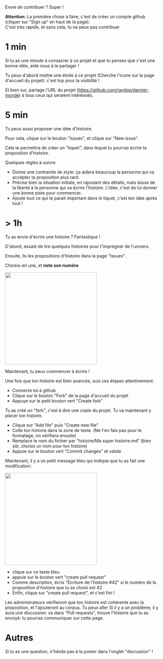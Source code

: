 Envie de contribuer ? Super !

**Attention**:
La première chose à faire, c'est de créer un compte github (cliquer sur "Sign up" en haut de la page).  
C'est très rapide, et sans cela, tu ne peux pas contribuer

# 1 min

Si tu as une minute à consacrer à ce projet et que tu penses que c'est une bonne idée, aide nous à le partager !

Tu peux d'abord mettre une étoile à ce projet (Cherche l'icone sur la page d'accueil du projet): c'est top pour la visibilité !

Et bien sur, partage l'URL du projet (https://github.com/rambip/dernier-monde) à tous ceux qui seraient intéréssés.


# 5 min

Tu peux aussi proposer une idée d'histoire.

Pour cela, clique sur le bouton "Issues", et clique sur "New issue".

Cela te permettra de créer un "tiquet", dans lequel tu pourras écrire ta proposition d'histoire.

Quelques règles à suivre:
- Donne une contrainte de style: ça aidera beaucoup la personne qui va accépter ta proposition plus tard.
- Précise bien la situation initiale, en rajoutant des détails, mais laisse de la liberté à la personne qui va écrire l'histoire. L'idée, c'est de lui donner une bonne piste pour commencer.
- Ajoute tout ce qui te parait important dans le tiquet, c'est ton idée après tout !


# > 1h

Tu as envie d'écrire une histoire ? Fantastique !

D'abord, essaie de lire quelques histoires pour t'imprégner de l'univers.

Ensuite, lis les propositions d'histoire dans la page "Issues".

Choisis-en une, et **note son numéro**

<img src="https://github.com/rambip/dernier-monde/assets/62420525/078a58cf-db17-4f5e-bf55-a8f9284b9af4" height="300">


Maintenant, tu peux commencer à écrire !

Une fois que ton histoire est bien avancée, suis ces étapes attentivement:

- Connecte toi à github
- Clique sur le bouton "Fork" de la page d'accueil du projet
- Appuye sur le petit bouton vert "Create fork"

Tu as créé un "fork", c'est à dire une copie du projet. Tu va maintenant y placer ton histoire.

- Clique sur "Add file" puis "Create new file"
- Colle ton histoire dans la zone de texte. (Ne t'en fais pas pour le formatage, on vérifiera ensuite)
- Remplace le nom du fichier par "histoire/Ma super histoire.md" (bien sûr, choisis un nom pour ton histoire)
- Appuie sur le bouton vert "Commit changes" et valide

Maintenant, il y a un petit message bleu qui indique que tu as fait une modification:

<img src="https://github.com/rambip/dernier-monde/assets/62420525/8c079304-2c1b-47c1-8de7-9cbf7a1b5d2e" height="300">

- clique sur ce texte bleu
- appuie sur le bouton vert "create pull request"
- Comme description, écris "Écriture de l'histoire #42" si le numéro de la proposition d'histoire que tu as choisi est 42
- Enfin, clique sur "create pull request", et c'est fini !

Les administrateurs vérifieront que ton histoire est cohérente avec la proposition, et l'ajouteront au corpus.
Tu peux aller 
Si il y a un problème, il y aura une discussion: va dans "Pull requests", trouve l'histoire que tu as envoyé: tu pourras communiquer sur cette page.

# Autres

Si tu as une question, n'hésite pas à la poster dans l'onglet "discussion" !
